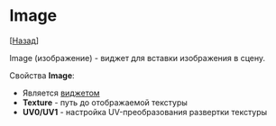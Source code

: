 # Image

[[Назад](@MenuBar.MenuCreate)]

Image (изображение) - виджет для вставки изображения в сцену.

Свойства **Image**:

* Является [виджетом](@Node.Widget)
* **Texture** - путь до отображаемой текстуры
* **UV0/UV1** - настройка UV-преобразования развертки текстуры
